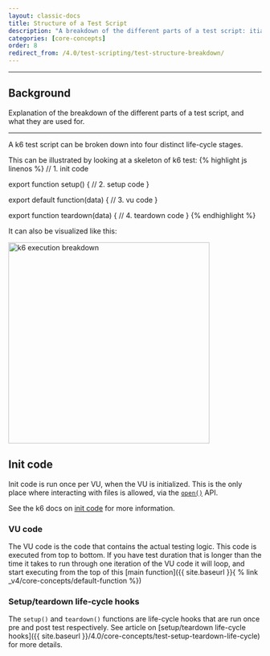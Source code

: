 ```yaml
---
layout: classic-docs
title: Structure of a Test Script
description: "A breakdown of the different parts of a test script: itialization, setup, virtual user, and teardown code."
categories: [core-concepts]
order: 8
redirect_from: /4.0/test-scripting/test-structure-breakdown/
---
```


***

<h2>Background</h2>

Explanation of the breakdown of the different parts of a test script, and what they are used for.

***


A k6 test script can be broken down into four distinct life-cycle stages.

This can be illustrated by looking at a skeleton of k6 test:
{% highlight js linenos %}
// 1. init code

export function setup() {
    // 2. setup code
}

export default function(data) {
    // 3. vu code
}

export function teardown(data) {
    // 4. teardown code
}
{% endhighlight %}

It can also be visualized like this:

<p class="text-center"><img src="{{ site.baseurl }}/assets/img/v4/test-scripting/v4-k6-execution-breakdown.svg" alt="k6 execution breakdown" width="400"></p>

## Init code

Init code is run once per VU, when the VU is initialized. This is the only place where interacting with files is allowed, via the [`open()`](https://docs.k6.io/docs/open-filepath-mode) API.

See the k6 docs on [init code](https://docs.k6.io/docs/test-life-cycle#section-init-and-vu-stages) for more information.

### VU code

The VU code is the code that contains the actual testing logic. This code is executed from top to bottom. If you have test duration that is longer than the time it takes to run through one iteration of the VU code it will loop, and start executing from the top of this [main function]({{ site.baseurl }}{ % link _v4/core-concepts/default-function %})

### Setup/teardown life-cycle hooks

The `setup()` and `teardown()` functions are life-cycle hooks that are run once pre and post test respectively. See article on [setup/teardown life-cycle hooks]({{ site.baseurl }}/4.0/core-concepts/test-setup-teardown-life-cycle) for more details.
